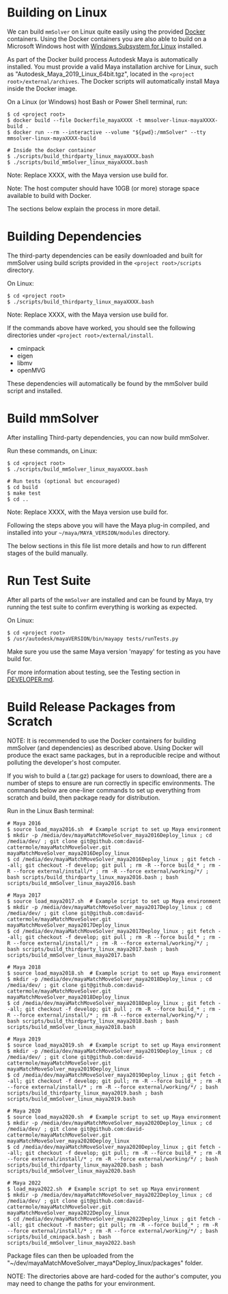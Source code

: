 # Building on Linux

We can build `mmSolver` on Linux quite easily using the provided
[Docker](https://www.docker.com/) containers. Using the Docker
containers you are also able to build on a Microsoft Windows host with
[Windows Subsystem for Linux](https://docs.microsoft.com/en-us/windows/wsl/)
installed.

As part of the Docker build process Autodesk Maya is automatically
installed. You must provide a valid Maya installation archive for
Linux, such as "Autodesk_Maya_2019_Linux_64bit.tgz", located in the
`<project root>/external/archives`. The Docker scripts will
automatically install Maya inside the Docker image.

On a Linux (or Windows) host Bash or Power Shell terminal, run:
```commandline
$ cd <project root>
$ docker build --file Dockerfile_mayaXXXX -t mmsolver-linux-mayaXXXX-build .
$ docker run --rm --interactive --volume "${pwd}:/mmSolver" --tty mmsolver-linux-mayaXXXX-build

# Inside the docker container
$ ./scripts/build_thirdparty_linux_mayaXXXX.bash
$ ./scripts/build_mmSolver_linux_mayaXXXX.bash
```

Note: Replace XXXX, with the Maya version use build for.

Note: The host computer should have 10GB (or more) storage space
available to build with Docker.

The sections below explain the process in more detail.

# Building Dependencies

The third-party dependencies can be easily downloaded and built for
mmSolver using build scripts provided in the `<project root>/scripts`
directory.

On Linux:
```commandline
$ cd <project root>
$ ./scripts/build_thirdparty_linux_mayaXXXX.bash
```

Note: Replace XXXX, with the Maya version use build for.

If the commands above have worked, you should see the following
directories under `<project root>/external/install`.

- cminpack
- eigen
- libmv
- openMVG

These dependencies will automatically be found by the mmSolver build
script and installed.

# Build mmSolver

After installing Third-party dependencies, you can now build mmSolver.

Run these commands, on Linux:
```commandline
$ cd <project root>
$ ./scripts/build_mmSolver_linux_mayaXXXX.bash

# Run tests (optional but encouraged)
$ cd build
$ make test
$ cd ..
```

Note: Replace XXXX, with the Maya version use build for.

Following the steps above you will have the Maya plug-in compiled, and
installed into your `~/maya/MAYA_VERSION/modules` directory.

The below sections in this file list more details and how to run
different stages of the build manually.

# Run Test Suite

After all parts of the `mmSolver` are installed and can be found by
Maya, try running the test suite to confirm everything is working as
expected.

On Linux:
```commandline
$ cd <project root>
$ /usr/autodesk/mayaVERSION/bin/mayapy tests/runTests.py
```

Make sure you use the same Maya version 'mayapy' for testing as you
have build for.

For more information about testing, see the Testing section in
[DEVELOPER.md](https://github.com/david-cattermole/mayaMatchMoveSolver/blob/master/DEVELOPER.md).

# Build Release Packages from Scratch

NOTE: It is recommended to use the Docker containers for building
mmSolver (and dependencies) as described above. Using Docker will
produce the exact same packages, but in a reproducible recipe and
without polluting the developer's host computer.

If you wish to build a (.tar.gz) package for users to download, there
are a number of steps to ensure are run correctly in specific
environments. The commands below are one-liner commands to set up
everything from scratch and build, then package ready for
distribution.

Run in the Linux Bash terminal:
```commandline
# Maya 2016
$ source load_maya2016.sh  # Example script to set up Maya environment
$ mkdir -p /media/dev/mayaMatchMoveSolver_maya2016Deploy_linux ; cd /media/dev/ ; git clone git@github.com:david-cattermole/mayaMatchMoveSolver.git mayaMatchMoveSolver_maya2016Deploy_linux
$ cd /media/dev/mayaMatchMoveSolver_maya2016Deploy_linux ; git fetch --all; git checkout -f develop; git pull ; rm -R --force build_* ; rm -R --force external/install/* ; rm -R --force external/working/*/ ; bash scripts/build_thirdparty_linux_maya2016.bash ; bash scripts/build_mmSolver_linux_maya2016.bash

# Maya 2017
$ source load_maya2017.sh  # Example script to set up Maya environment
$ mkdir -p /media/dev/mayaMatchMoveSolver_maya2017Deploy_linux ; cd /media/dev/ ; git clone git@github.com:david-cattermole/mayaMatchMoveSolver.git mayaMatchMoveSolver_maya2017Deploy_linux
$ cd /media/dev/mayaMatchMoveSolver_maya2017Deploy_linux ; git fetch --all; git checkout -f develop; git pull ; rm -R --force build_* ; rm -R --force external/install/* ; rm -R --force external/working/*/ ; bash scripts/build_thirdparty_linux_maya2017.bash ; bash scripts/build_mmSolver_linux_maya2017.bash

# Maya 2018
$ source load_maya2018.sh  # Example script to set up Maya environment
$ mkdir -p /media/dev/mayaMatchMoveSolver_maya2018Deploy_linux ; cd /media/dev/ ; git clone git@github.com:david-cattermole/mayaMatchMoveSolver.git mayaMatchMoveSolver_maya2018Deploy_linux
$ cd /media/dev/mayaMatchMoveSolver_maya2018Deploy_linux ; git fetch --all; git checkout -f develop; git pull ; rm -R --force build_* ; rm -R --force external/install/* ; rm -R --force external/working/*/ ; bash scripts/build_thirdparty_linux_maya2018.bash ; bash scripts/build_mmSolver_linux_maya2018.bash

# Maya 2019
$ source load_maya2019.sh  # Example script to set up Maya environment
$ mkdir -p /media/dev/mayaMatchMoveSolver_maya2019Deploy_linux ; cd /media/dev/ ; git clone git@github.com:david-cattermole/mayaMatchMoveSolver.git mayaMatchMoveSolver_maya2019Deploy_linux
$ cd /media/dev/mayaMatchMoveSolver_maya2019Deploy_linux ; git fetch --all; git checkout -f develop; git pull; rm -R --force build_* ; rm -R --force external/install/* ; rm -R --force external/working/*/ ; bash scripts/build_thirdparty_linux_maya2019.bash ; bash scripts/build_mmSolver_linux_maya2019.bash

# Maya 2020
$ source load_maya2020.sh  # Example script to set up Maya environment
$ mkdir -p /media/dev/mayaMatchMoveSolver_maya2020Deploy_linux ; cd /media/dev/ ; git clone git@github.com:david-cattermole/mayaMatchMoveSolver.git mayaMatchMoveSolver_maya2020Deploy_linux
$ cd /media/dev/mayaMatchMoveSolver_maya2020Deploy_linux ; git fetch --all; git checkout -f develop; git pull; rm -R --force build_* ; rm -R --force external/install/* ; rm -R --force external/working/*/ ; bash scripts/build_thirdparty_linux_maya2020.bash ; bash scripts/build_mmSolver_linux_maya2020.bash

# Maya 2022
$ load_maya2022.sh  # Example script to set up Maya environment
$ mkdir -p /media/dev/mayaMatchMoveSolver_maya2022Deploy_linux ; cd /media/dev/ ; git clone git@github.com:david-cattermole/mayaMatchMoveSolver.git mayaMatchMoveSolver_maya2022Deploy_linux
$ cd /media/dev/mayaMatchMoveSolver_maya2022Deploy_linux ; git fetch --all; git checkout -f master; git pull; rm -R --force build_* ; rm -R --force external/install/* ; rm -R --force external/working/*/ ; bash scripts/build_cminpack.bash ; bash scripts/build_mmSolver_linux_maya2022.bash
```

Package files can then be uploaded from the
"~/dev/mayaMatchMoveSolver_maya*Deploy_linux/packages" folder.

NOTE: The directories above are hard-coded for the author's computer,
you may need to change the paths for your environment.
